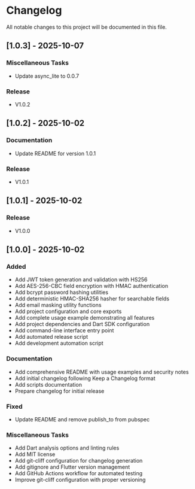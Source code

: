 # Changelog
All notable changes to this project will be documented in this file.
## [1.0.3] - 2025-10-07

### Miscellaneous Tasks

- Update async_lite to 0.0.7

### Release

- V1.0.2
## [1.0.2] - 2025-10-02

### Documentation

- Update README for version 1.0.1

### Release

- V1.0.1
## [1.0.1] - 2025-10-02

### Release

- V1.0.0
## [1.0.0] - 2025-10-02

### Added

- Add JWT token generation and validation with HS256
- Add AES-256-CBC field encryption with HMAC authentication
- Add bcrypt password hashing utilities
- Add deterministic HMAC-SHA256 hasher for searchable fields
- Add email masking utility functions
- Add project configuration and core exports
- Add complete usage example demonstrating all features
- Add project dependencies and Dart SDK configuration
- Add command-line interface entry point
- Add automated release script
- Add development automation script

### Documentation

- Add comprehensive README with usage examples and security notes
- Add initial changelog following Keep a Changelog format
- Add scripts documentation
- Prepare changelog for initial release

### Fixed

- Update README and remove publish_to from pubspec

### Miscellaneous Tasks

- Add Dart analysis options and linting rules
- Add MIT license
- Add git-cliff configuration for changelog generation
- Add gitignore and Flutter version management
- Add GitHub Actions workflow for automated testing
- Improve git-cliff configuration with proper versioning
